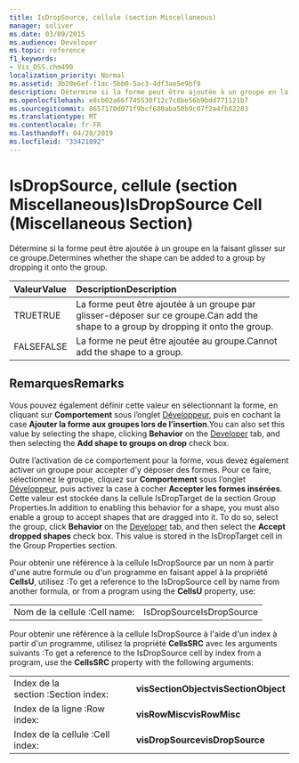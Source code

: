 ```yaml
---
title: IsDropSource, cellule (section Miscellaneous)
manager: soliver
ms.date: 03/09/2015
ms.audience: Developer
ms.topic: reference
f1_keywords:
- Vis_DSS.chm490
localization_priority: Normal
ms.assetid: 3b20e6ef-f1ac-5bb0-5ac3-4df3ae5e9bf9
description: Détermine si la forme peut être ajoutée à un groupe en la faisant glisser sur ce groupe.
ms.openlocfilehash: e8cb02a66f745530f12c7c8be56b9bdd771121b7
ms.sourcegitcommit: 8657170d071f9bcf680aba50b9c07f2a4fb82283
ms.translationtype: MT
ms.contentlocale: fr-FR
ms.lasthandoff: 04/28/2019
ms.locfileid: "33421892"
---
```

# <a name="isdropsource-cell-miscellaneous-section"></a><span data-ttu-id="48ddc-103">IsDropSource, cellule (section Miscellaneous)</span><span class="sxs-lookup"><span data-stu-id="48ddc-103">IsDropSource Cell (Miscellaneous Section)</span></span>

<span data-ttu-id="48ddc-104">Détermine si la forme peut être ajoutée à un groupe en la faisant glisser sur ce groupe.</span><span class="sxs-lookup"><span data-stu-id="48ddc-104">Determines whether the shape can be added to a group by dropping it onto the group.</span></span>
  
|<span data-ttu-id="48ddc-105">**Valeur**</span><span class="sxs-lookup"><span data-stu-id="48ddc-105">**Value**</span></span>|<span data-ttu-id="48ddc-106">**Description**</span><span class="sxs-lookup"><span data-stu-id="48ddc-106">**Description**</span></span>|
|:-----|:-----|
|<span data-ttu-id="48ddc-107">TRUE</span><span class="sxs-lookup"><span data-stu-id="48ddc-107">TRUE</span></span>  <br/> |<span data-ttu-id="48ddc-108">La forme peut être ajoutée à un groupe par glisser-déposer sur ce groupe.</span><span class="sxs-lookup"><span data-stu-id="48ddc-108">Can add the shape to a group by dropping it onto the group.</span></span>  <br/> |
|<span data-ttu-id="48ddc-109">FALSE</span><span class="sxs-lookup"><span data-stu-id="48ddc-109">FALSE</span></span>  <br/> |<span data-ttu-id="48ddc-110">La forme ne peut être ajoutée au groupe.</span><span class="sxs-lookup"><span data-stu-id="48ddc-110">Cannot add the shape to a group.</span></span>  <br/> |
   
## <a name="remarks"></a><span data-ttu-id="48ddc-111">Remarques</span><span class="sxs-lookup"><span data-stu-id="48ddc-111">Remarks</span></span>

<span data-ttu-id="48ddc-112">Vous pouvez également définir cette valeur en sélectionnant la forme, en cliquant sur **Comportement** sous l’onglet [Développeur](run-in-developer-mode-display-the-developer-tab.md), puis en cochant la case **Ajouter la forme aux groupes lors de l’insertion**.</span><span class="sxs-lookup"><span data-stu-id="48ddc-112">You can also set this value by selecting the shape, clicking **Behavior** on the [Developer](run-in-developer-mode-display-the-developer-tab.md) tab, and then selecting the **Add shape to groups on drop** check box.</span></span> 
  
<span data-ttu-id="48ddc-p101">Outre l’activation de ce comportement pour la forme, vous devez également activer un groupe pour accepter d’y déposer des formes. Pour ce faire, sélectionnez le groupe, cliquez sur **Comportement** sous l’onglet [Développeur](run-in-developer-mode-display-the-developer-tab.md), puis activez la case à cocher **Accepter les formes insérées**. Cette valeur est stockée dans la cellule IsDropTarget de la section Group Properties.</span><span class="sxs-lookup"><span data-stu-id="48ddc-p101">In addition to enabling this behavior for a shape, you must also enable a group to accept shapes that are dragged into it. To do so, select the group, click **Behavior** on the [Developer](run-in-developer-mode-display-the-developer-tab.md) tab, and then select the **Accept dropped shapes** check box. This value is stored in the IsDropTarget cell in the Group Properties section.</span></span> 
  
<span data-ttu-id="48ddc-116">Pour obtenir une référence à la cellule IsDropSource par un nom à partir d'une autre formule ou d'un programme en faisant appel à la propriété **CellsU**, utilisez :</span><span class="sxs-lookup"><span data-stu-id="48ddc-116">To get a reference to the IsDropSource cell by name from another formula, or from a program using the **CellsU** property, use:</span></span> 
  
|||
|:-----|:-----|
|<span data-ttu-id="48ddc-117">Nom de la cellule :</span><span class="sxs-lookup"><span data-stu-id="48ddc-117">Cell name:</span></span>  <br/> |<span data-ttu-id="48ddc-118">IsDropSource</span><span class="sxs-lookup"><span data-stu-id="48ddc-118">IsDropSource</span></span>  <br/> |
   
<span data-ttu-id="48ddc-119">Pour obtenir une référence à la cellule IsDropSource à l'aide d'un index à partir d'un programme, utilisez la propriété **CellsSRC** avec les arguments suivants :</span><span class="sxs-lookup"><span data-stu-id="48ddc-119">To get a reference to the IsDropSource cell by index from a program, use the **CellsSRC** property with the following arguments:</span></span> 
  
|||
|:-----|:-----|
|<span data-ttu-id="48ddc-120">Index de la section :</span><span class="sxs-lookup"><span data-stu-id="48ddc-120">Section index:</span></span>  <br/> |<span data-ttu-id="48ddc-121">**visSectionObject**</span><span class="sxs-lookup"><span data-stu-id="48ddc-121">**visSectionObject**</span></span> <br/> |
|<span data-ttu-id="48ddc-122">Index de la ligne :</span><span class="sxs-lookup"><span data-stu-id="48ddc-122">Row index:</span></span>  <br/> |<span data-ttu-id="48ddc-123">**visRowMisc**</span><span class="sxs-lookup"><span data-stu-id="48ddc-123">**visRowMisc**</span></span> <br/> |
|<span data-ttu-id="48ddc-124">Index de la cellule :</span><span class="sxs-lookup"><span data-stu-id="48ddc-124">Cell index:</span></span>  <br/> |<span data-ttu-id="48ddc-125">**visDropSource**</span><span class="sxs-lookup"><span data-stu-id="48ddc-125">**visDropSource**</span></span> <br/> |
   


